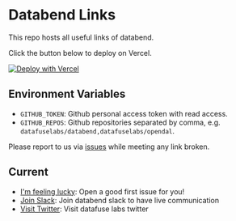 # Databend Links

This repo hosts all useful links of databend.

Click the button below to deploy on Vercel.

[![Deploy with Vercel](https://vercel.com/button)](https://vercel.com/new/clone?repository-url=https%3A%2F%2Fgithub.com%2Fdatafuselabs%2Flink&env=GITHUB_REPOS,GITHUB_TOKEN&envDescription=Environment%20Variables%20Reference&envLink=https%3A%2F%2Fgithub.com%2Fdatafuselabs%2Flink%23environment-variables)

## Environment Variables

- `GITHUB_TOKEN`: Github personal access token with read access.
- `GITHUB_REPOS`: Github repositories separated by comma, e.g. `datafuselabs/databend,datafuselabs/opendal`.

Please report to us via [issues](https://github.com/datafuselabs/link/issues) while meeting any link broken.

## Current

- [I'm feeling lucky](https://link.databend.rs/i-m-feeling-lucky): Open a good first issue for you!
- [Join Slack](https://link.databend.rs/join-slack): Join databend slack to have live communication
- [Visit Twitter](https://link.databend.rs/twitter): Visit datafuse labs twitter
